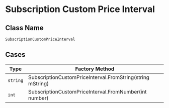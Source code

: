 
# Subscription Custom Price Interval

## Class Name

`SubscriptionCustomPriceInterval`

## Cases

| Type | Factory Method |
|  --- | --- |
| `string` | SubscriptionCustomPriceInterval.FromString(string mString) |
| `int` | SubscriptionCustomPriceInterval.FromNumber(int number) |

